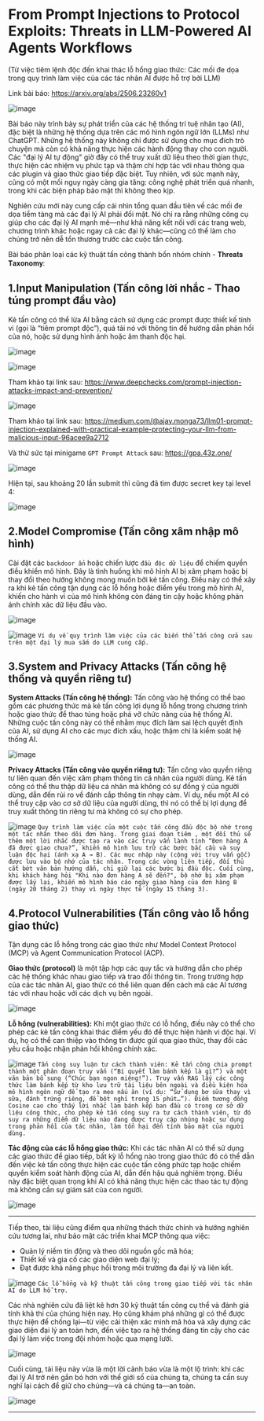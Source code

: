 # From Prompt Injections to Protocol Exploits: Threats in LLM-Powered AI Agents Workflows
(Từ việc tiêm lệnh độc đến khai thác lỗ hổng giao thức: Các mối đe dọa trong quy trình làm việc của các tác nhân AI được hỗ trợ bởi LLM)

Link bài báo: https://arxiv.org/abs/2506.23260v1

![image](https://github.com/user-attachments/assets/0353e709-de4b-40a5-9eeb-ddeeb6e497a8)

Bài báo này trình bày sự phát triển của các hệ thống trí tuệ nhân tạo (AI), đặc biệt là những hệ thống dựa trên các mô hình ngôn ngữ lớn (LLMs) như ChatGPT. Những hệ thống này không chỉ được sử dụng cho mục đích trò chuyện mà còn có khả năng thực hiện các hành động thay cho con người. Các "đại lý AI tự động" giờ đây có thể truy xuất dữ liệu theo thời gian thực, thực hiện các nhiệm vụ phức tạp và thậm chí hợp tác với nhau thông qua các plugin và giao thức giao tiếp đặc biệt. Tuy nhiên, với sức mạnh này, cũng có một mối nguy ngày càng gia tăng: công nghệ phát triển quá nhanh, trong khi các biện pháp bảo mật thì không theo kịp.

Nghiên cứu mới này cung cấp cái nhìn tổng quan đầu tiên về các mối đe dọa tiềm tàng mà các đại lý AI phải đối mặt. Nó chỉ ra rằng những công cụ giúp cho các đại lý AI mạnh mẽ—như khả năng kết nối với các trang web, chương trình khác hoặc ngay cả các đại lý khác—cũng có thể làm cho chúng trở nên dễ tổn thương trước các cuộc tấn công.

Bài báo phân loại các kỹ thuật tấn công thành bốn nhóm chính - 𝐓𝐡𝐫𝐞𝐚𝐭𝐬 𝐓𝐚𝐱𝐨𝐧𝐨𝐦𝐲:

## 1.Input Manipulation (Tấn công lời nhắc - Thao túng prompt đầu vào)
Kẻ tấn công có thể lừa AI bằng cách sử dụng các prompt được thiết kế tinh vi (gọi là “tiêm prompt độc”), quá tải nó với thông tin để hướng dẫn phản hồi của nó, hoặc sử dụng hình ảnh hoặc âm thanh độc hại.

![image](https://github.com/user-attachments/assets/da01d9be-6581-4aca-a654-f76e7e6d818d)

![image](https://github.com/user-attachments/assets/ca8c98d8-5b8c-45ba-bcf2-aae09edebc43)

Tham khảo tại link sau: https://www.deepchecks.com/prompt-injection-attacks-impact-and-prevention/

![image](https://github.com/user-attachments/assets/6ac2eab9-116f-46b1-bd6a-a06620b4fc9a)

Tham khảo tại link sau: https://medium.com/@ajay.monga73/llm01-prompt-injection-explained-with-practical-example-protecting-your-llm-from-malicious-input-96acee9a2712

Và thử sức tại minigame `GPT Prompt Attack` sau: https://gpa.43z.one/

![image](https://github.com/user-attachments/assets/125e6671-3343-48f9-925c-d05ecac712db)

Hiện tại, sau khoảng 20 lần submit thì cũng đã tìm được secret key tại level 4:

![image](https://github.com/user-attachments/assets/118e22ea-fc8b-4b96-b885-0ac0417ef3b6)

## 2.Model Compromise (Tấn công xâm nhập mô hình)
Cài đặt các `backdoor ẩn` hoặc chiến lược `đầu độc dữ liệu` để chiếm quyền điều khiển mô hình. Đây là tình huống khi mô hình AI bị xâm phạm hoặc bị thay đổi theo hướng không mong muốn bởi kẻ tấn công. Điều này có thể xảy ra khi kẻ tấn công tận dụng các lỗ hổng hoặc điểm yếu trong mô hình AI, khiến cho hành vi của mô hình không còn đáng tin cậy hoặc không phản ánh chính xác dữ liệu đầu vào.

![image](https://github.com/user-attachments/assets/47558c7b-296f-4896-b20c-1129162ca82f)

![image](https://github.com/user-attachments/assets/4c33b8c5-651a-499e-95f0-7fdcc88e9d9a)
`Ví dụ về quy trình làm việc của các biến thể tấn công cửa sau trên một đại lý mua sắm do LLM cung cấp.`

## 3.System and Privacy Attacks (Tấn công hệ thống và quyền riêng tư)
**System Attacks (Tấn công hệ thống):**
Tấn công vào hệ thống có thể bao gồm các phương thức mà kẻ tấn công lợi dụng lỗ hổng trong chương trình hoặc giao thức để thao túng hoặc phá vỡ chức năng của hệ thống AI. Những cuộc tấn công này có thể nhằm mục đích làm sai lệch quyết định của AI, sử dụng AI cho các mục đích xấu, hoặc thậm chí là kiểm soát hệ thống AI.

![image](https://github.com/user-attachments/assets/65c24cdd-e2eb-44c7-8991-e15b139a1a0f)

**Privacy Attacks (Tấn công vào quyền riêng tư):**
Tấn công vào quyền riêng tư liên quan đến việc xâm phạm thông tin cá nhân của người dùng. Kẻ tấn công có thể thu thập dữ liệu cá nhân mà không có sự đồng ý của người dùng, dẫn đến rủi ro về đánh cắp thông tin nhạy cảm. Ví dụ, nếu một AI có thể truy cập vào cơ sở dữ liệu của người dùng, thì nó có thể bị lợi dụng để truy xuất thông tin riêng tư mà không có sự cho phép.

![image](https://github.com/user-attachments/assets/f373aef0-5558-485b-b9c8-3caba921bd18)
`Quy trình làm việc của một cuộc tấn công đầu độc bộ nhớ trong một tác nhân theo dõi đơn hàng. Trong giai đoạn tiêm , một đối thủ sẽ thêm một lời nhắc được tạo ra vào các truy vấn lành tính “Đơn hàng A đã được giao chưa?”, khiến mô hình lưu trữ các bước bắc cầu và suy luận độc hại (ánh xạ A → B). Các mục nhập này (cộng với truy vấn gốc) được lưu vào bộ nhớ của tác nhân. Trong các vòng liên tiếp, đối thủ cắt bớt văn bản hướng dẫn, chỉ giữ lại các bước bị đầu độc. Cuối cùng, khi khách hàng hỏi "Khi nào đơn hàng A sẽ đến?", bộ nhớ bị xâm phạm được lấy lại, khiến mô hình báo cáo ngày giao hàng của đơn hàng B (ngày 20 tháng 2) thay vì ngày thực tế (ngày 15 tháng 3).`

## 4.Protocol Vulnerabilities (Tấn công vào lỗ hổng giao thức)
Tận dụng các lỗ hổng trong các giao thức như Model Context Protocol (MCP) và Agent Communication Protocol (ACP).

**Giao thức (protocol)** là một tập hợp các quy tắc và hướng dẫn cho phép các hệ thống khác nhau giao tiếp và trao đổi thông tin. Trong trường hợp của các tác nhân AI, giao thức có thể liên quan đến cách mà các AI tương tác với nhau hoặc với các dịch vụ bên ngoài.

![image](https://github.com/user-attachments/assets/8a594776-a49c-4fba-9402-b6d7056a34d3)

**Lỗ hổng (vulnerabilities):** Khi một giao thức có lỗ hổng, điều này có thể cho phép các kẻ tấn công khai thác điểm yếu đó để thực hiện hành vi độc hại. Ví dụ, họ có thể can thiệp vào thông tin được gửi qua giao thức, thay đổi các yêu cầu hoặc nhận phản hồi không chính xác.

![image](https://github.com/user-attachments/assets/538ff377-e563-4702-90ca-3d13e9e502a5)
`Tấn công suy luận tư cách thành viên: Kẻ tấn công chia prompt thành một phân đoạn truy vấn (“Bí quyết làm bánh kếp là gì?”) và một văn bản bổ sung (“Chúc bạn ngon miệng!”). Truy vấn RAG lấy các công thức làm bánh kếp từ kho lưu trữ tài liệu bên ngoài và điều kiện hóa mô hình ngôn ngữ để tạo ra mẹo nấu ăn (ví dụ: “Sử dụng bơ sữa thay vì sữa, đánh trứng riêng, để bột nghỉ trong 15 phút…”). Điểm tương đồng Cosine cao cho thấy lời nhắc làm bánh kếp ban đầu có trong cơ sở dữ liệu công thức, cho phép kẻ tấn công suy ra tư cách thành viên, từ đó suy ra những điểm dữ liệu nào đang được truy cập nhúng hoặc sử dụng trong phản hồi của tác nhân, làm tổn hại đến tính bảo mật của người dùng.`

**Tác động của các lỗ hổng giao thức:** Khi các tác nhân AI có thể sử dụng các giao thức để giao tiếp, bất kỳ lỗ hổng nào trong giao thức đó có thể dẫn đến việc kẻ tấn công thực hiện các cuộc tấn công phức tạp hoặc chiếm quyền kiểm soát hành động của AI, dẫn đến hậu quả nghiêm trọng. Điều này đặc biệt quan trọng khi AI có khả năng thực hiện các thao tác tự động mà không cần sự giám sát của con người.

![image](https://github.com/user-attachments/assets/a49a1817-a54a-4181-a2bf-5a4dca346635)

---

Tiếp theo, tài liệu cũng điểm qua những thách thức chính và hướng nghiên cứu tương lai, như bảo mật các triển khai MCP thông qua việc:
- Quản lý niềm tin động và theo dõi nguồn gốc mã hóa;
- Thiết kế và gia cố các giao diện web đại lý;
- Đạt được khả năng phục hồi trong môi trường đa đại lý và liên kết.

![image](https://github.com/user-attachments/assets/a5528044-7629-4ec1-b3a3-fa173ae332d0)
`Các lỗ hổng và kỹ thuật tấn công trong giao tiếp với tác nhân AI do LLM hỗ trợ.`

Các nhà nghiên cứu đã liệt kê hơn 30 kỹ thuật tấn công cụ thể và đánh giá tính khả thi của chúng hiện nay. Họ cũng khám phá những gì có thể được thực hiện để chống lại—từ việc cải thiện xác minh mã hóa và xây dựng các giao diện đại lý an toàn hơn, đến việc tạo ra hệ thống đáng tin cậy cho các đại lý làm việc trong đội nhóm hoặc qua mạng lưới.

![image](https://github.com/user-attachments/assets/a74aa9de-8cba-4e31-9576-4ea778791434)

Cuối cùng, tài liệu này vừa là một lời cảnh báo vừa là một lộ trình: khi các đại lý AI trở nên gắn bó hơn với thế giới số của chúng ta, chúng ta cần suy nghĩ lại cách để giữ cho chúng—và cả chúng ta—an toàn.

![image](https://github.com/user-attachments/assets/61c16b5a-e755-4203-be31-c1174a45152c)

---
